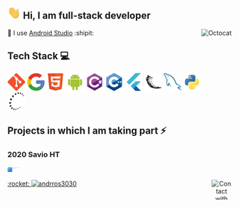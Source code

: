 ## <img src="https://raw.githubusercontent.com/andrros3030/About/main/resources/hi.gif" width="30px"> Hi, I am full-stack developer

<img align="right" alt="Octocat" height="130px" src="https://media.giphy.com/media/du3J3cXyzhj75IOgvA/giphy.gif" >

:briefcase: I use [Android Studio][1] :shipit:

[1]: https://developer.android.google.cn/studio

## Tech Stack :computer:

<p align="left">
    <img src="https://raw.githubusercontent.com/devicons/devicon/master/icons/git/git-original.svg" alt="git" width="40" height="40"/>
    <img src="https://raw.githubusercontent.com/devicons/devicon/master/icons/google/google-original.svg" alt="google" width="40" height="40"/>
    <img src="https://raw.githubusercontent.com/devicons/devicon/master/icons/html5/html5-original.svg" alt="html5" width="40" height="40"/>
    <img src="https://raw.githubusercontent.com/devicons/devicon/master/icons/android/android-original.svg" alt="android" width="40" height="40"/>
    <img src="https://raw.githubusercontent.com/devicons/devicon/master/icons/csharp/csharp-original.svg" alt="csharp" width="40" height="40"/>
    <img src="https://raw.githubusercontent.com/devicons/devicon/master/icons/cplusplus/cplusplus-original.svg" alt="cplusplus" width="40" height="40"/>
    <img src="https://raw.githubusercontent.com/devicons/devicon/master/icons/flutter/flutter-original.svg" alt="flutter" width="40" height="40"/>
    <img src="https://raw.githubusercontent.com/devicons/devicon/master/icons/flask/flask-original.svg" alt="flask" width="40" height="40"/>
    <img src="https://raw.githubusercontent.com/devicons/devicon/master/icons/mysql/mysql-original.svg" alt="sql" width="40" height="40"/>
    <img src="https://raw.githubusercontent.com/devicons/devicon/master/icons/python/python-original.svg" alt="python3" width="40" height="40"/>
    <img src="https://raw.githubusercontent.com/devicons/devicon/master/icons/ssh/ssh-original.svg" alt="ssh" width="40" height="40"/>
</p>

## Projects in which I am taking part :zap:

### 2020 Savio HT
<p align="left">
    <a href="https://apps.apple.com/app/id1531107692">
    <img src="https://raw.githubusercontent.com/andrros3030/About/main/resources/apple.PNG" width="30px">
    </a>
</p>


<p align="center">
    <a href="https://t.me/Mrghallo" target="blank">
    <img align="right" src="https://telegram.org/img/website_icon.svg" alt="Contact with me" height="45" width="45" />
</p>

<p align="left"> :rocket: <img src="https://komarev.com/ghpvc/?username=andrros3030" alt="andrros3030" /> </p>
